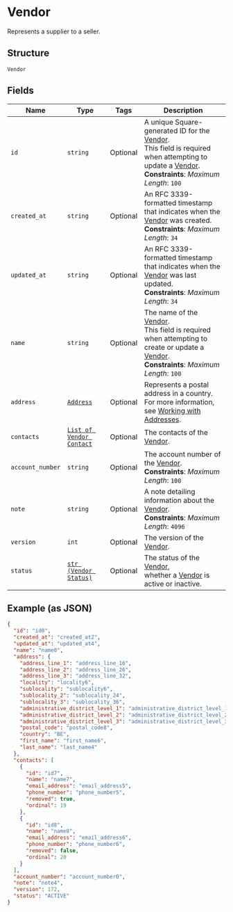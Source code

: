 
# Vendor

Represents a supplier to a seller.

## Structure

`Vendor`

## Fields

| Name | Type | Tags | Description |
|  --- | --- | --- | --- |
| `id` | `string` | Optional | A unique Square-generated ID for the [Vendor](entity:Vendor).<br>This field is required when attempting to update a [Vendor](entity:Vendor).<br>**Constraints**: *Maximum Length*: `100` |
| `created_at` | `string` | Optional | An RFC 3339-formatted timestamp that indicates when the<br>[Vendor](entity:Vendor) was created.<br>**Constraints**: *Maximum Length*: `34` |
| `updated_at` | `string` | Optional | An RFC 3339-formatted timestamp that indicates when the<br>[Vendor](entity:Vendor) was last updated.<br>**Constraints**: *Maximum Length*: `34` |
| `name` | `string` | Optional | The name of the [Vendor](entity:Vendor).<br>This field is required when attempting to create or update a [Vendor](entity:Vendor).<br>**Constraints**: *Maximum Length*: `100` |
| `address` | [`Address`](../../doc/models/address.md) | Optional | Represents a postal address in a country.<br>For more information, see [Working with Addresses](https://developer.squareup.com/docs/build-basics/working-with-addresses). |
| `contacts` | [`List of Vendor Contact`](../../doc/models/vendor-contact.md) | Optional | The contacts of the [Vendor](entity:Vendor). |
| `account_number` | `string` | Optional | The account number of the [Vendor](entity:Vendor).<br>**Constraints**: *Maximum Length*: `100` |
| `note` | `string` | Optional | A note detailing information about the [Vendor](entity:Vendor).<br>**Constraints**: *Maximum Length*: `4096` |
| `version` | `int` | Optional | The version of the [Vendor](entity:Vendor). |
| `status` | [`str (Vendor Status)`](../../doc/models/vendor-status.md) | Optional | The status of the [Vendor](../../doc/models/vendor.md),<br>whether a [Vendor](../../doc/models/vendor.md) is active or inactive. |

## Example (as JSON)

```json
{
  "id": "id0",
  "created_at": "created_at2",
  "updated_at": "updated_at4",
  "name": "name0",
  "address": {
    "address_line_1": "address_line_16",
    "address_line_2": "address_line_26",
    "address_line_3": "address_line_32",
    "locality": "locality6",
    "sublocality": "sublocality6",
    "sublocality_2": "sublocality_24",
    "sublocality_3": "sublocality_36",
    "administrative_district_level_1": "administrative_district_level_10",
    "administrative_district_level_2": "administrative_district_level_28",
    "administrative_district_level_3": "administrative_district_level_34",
    "postal_code": "postal_code8",
    "country": "BE",
    "first_name": "first_name6",
    "last_name": "last_name4"
  },
  "contacts": [
    {
      "id": "id7",
      "name": "name7",
      "email_address": "email_address5",
      "phone_number": "phone_number5",
      "removed": true,
      "ordinal": 19
    },
    {
      "id": "id8",
      "name": "name8",
      "email_address": "email_address6",
      "phone_number": "phone_number6",
      "removed": false,
      "ordinal": 20
    }
  ],
  "account_number": "account_number0",
  "note": "note4",
  "version": 172,
  "status": "ACTIVE"
}
```

